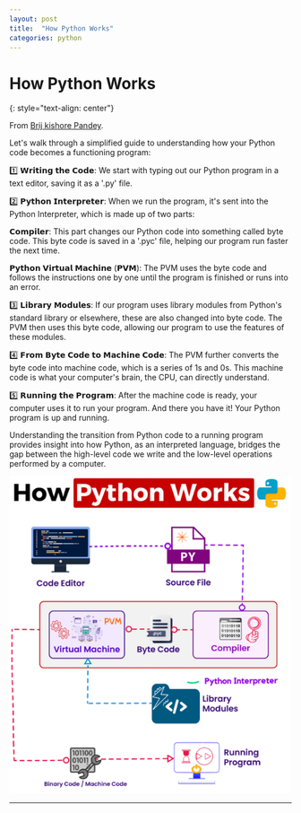 ```yaml
---
layout: post
title:  "How Python Works"
categories: python
---
```


# How Python Works
{: style="text-align: center"}

From [Brij kishore Pandey](https://www.linkedin.com/posts/brijpandeyji_python-softwareengineering-programming-activity-7089929874324267008-34BG/?utm_source=share&utm_medium=member_android).

Let's walk through a simplified guide to understanding how your Python code becomes a functioning program:

1️⃣ 𝗪𝗿𝗶𝘁𝗶𝗻𝗴 𝘁𝗵𝗲 𝗖𝗼𝗱𝗲: We start with typing out our Python program in a text editor, saving it as a '.py' file.

2️⃣ 𝗣𝘆𝘁𝗵𝗼𝗻 𝗜𝗻𝘁𝗲𝗿𝗽𝗿𝗲𝘁𝗲𝗿: When we run the program, it's sent into the Python Interpreter, which is made up of two parts:

𝗖𝗼𝗺𝗽𝗶𝗹𝗲𝗿: This part changes our Python code into something called byte code. This byte code is saved in a '.pyc' file, helping our program run faster the next time.

𝗣𝘆𝘁𝗵𝗼𝗻 𝗩𝗶𝗿𝘁𝘂𝗮𝗹 𝗠𝗮𝗰𝗵𝗶𝗻𝗲 (𝗣𝗩𝗠): The PVM uses the byte code and follows the instructions one by one until the program is finished or runs into an error.

3️⃣ 𝗟𝗶𝗯𝗿𝗮𝗿𝘆 𝗠𝗼𝗱𝘂𝗹𝗲𝘀: If our program uses library modules from Python's standard library or elsewhere, these are also changed into byte code. The PVM then uses this byte code, allowing our program to use the features of these modules.

4️⃣ 𝗙𝗿𝗼𝗺 𝗕𝘆𝘁𝗲 𝗖𝗼𝗱𝗲 𝘁𝗼 𝗠𝗮𝗰𝗵𝗶𝗻𝗲 𝗖𝗼𝗱𝗲: The PVM further converts the byte code into machine code, which is a series of 1s and 0s. This machine code is what your computer's brain, the CPU, can directly understand.

5️⃣ 𝗥𝘂𝗻𝗻𝗶𝗻𝗴 𝘁𝗵𝗲 𝗣𝗿𝗼𝗴𝗿𝗮𝗺: After the machine code is ready, your computer uses it to run your program. And there you have it! Your Python program is up and running.

Understanding the transition from Python code to a running program provides insight into how Python, as an interpreted language, bridges the gap between the high-level code we write and the low-level operations performed by a computer.

![](/assets/python_works.png)

---